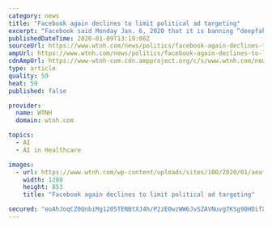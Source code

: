 ```yaml
---
category: news
title: "Facebook again declines to limit political ad targeting"
excerpt: "Facebook said Monday Jan. 6, 2020 that it is banning “deepfake” videos, the false but realistic clips created with artificial intelligence and sophisticated tools ... was diagnosed over the summer and treated with a three-week course of radiation therapy. CONNECTICUT (WTNH) -- This past November, the balance of power in the selectmen's ..."
publishedDateTime: 2020-01-09T13:19:00Z
sourceUrl: https://www.wtnh.com/news/politics/facebook-again-declines-to-limit-political-ad-targeting/
ampUrl: https://www.wtnh.com/news/politics/facebook-again-declines-to-limit-political-ad-targeting/amp/
cdnAmpUrl: https://www-wtnh-com.cdn.ampproject.org/c/s/www.wtnh.com/news/politics/facebook-again-declines-to-limit-political-ad-targeting/amp/
type: article
quality: 59
heat: 59
published: false

provider:
  name: WTNH
  domain: wtnh.com

topics:
  - AI
  - AI in Healthcare

images:
  - url: https://www.wtnh.com/wp-content/uploads/sites/100/2020/01/aeafa60d082042de8ae09ea047014895.jpg?w=1280&amp;h=720&amp;crop=1
    width: 1280
    height: 853
    title: "Facebook again declines to limit political ad targeting"

secured: "eoAhJoqCZ0QnbiMg1205TENBtXJ4h/P2zEOwzWW6JvSZAVNuvg7KSg90HDifXtYWTqr0z20/FQ8QrHAGmbiVcSUwCeDy1kVEMIKU/5hop2RDZOrFTGW1QsPg3R97eSDXsnG5mqfX4QcCByVJFFN/h0LPZFBOr01ZckypT41YojT8W6K23CgrxUruEGWn0lHBZX+N+NYvKxFxuZ1dpEecy1NYOYC1RuXe80ynSxR8vBNROi1ufChDKO2o43KC7eiNghBjINODdU+kyjfh/c3EhTEIbjko8edsgDZZdowE4LgnoqQH0oSd2ZUovrepv/j4Nmf0/AyI6heNhi0ZAg2LhZBiuzLAkdpabuRY4hKH0Bg+IPEF9hW3Lc6TGuTes6xoUbkwtlUNIdmsGHxuqKePJB4Q2l99UFDNtMAkuqaC3tamkPAIlz3zsb4Nq8Krh4U2SA9hxO9b8PNxZu6dZDWVNA==;QN3FYp0qDgU1fISvU4598w=="
---
```


